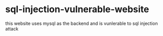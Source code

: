 # sql-injection-vulnerable-website
 this website uses mysql as the backend and is vunlerable to sql injection attack
